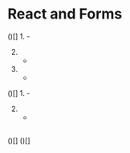 # React and Forms
()[]
1. 
    - 

2. 
    - 

3. 
    - 

()[]
1. 
    - 

2. 
    - 
    
## 
()[]
()[]